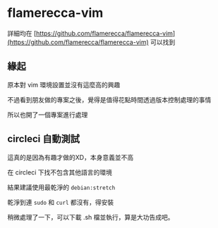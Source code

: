 # flamerecca-vim 

詳細均在 [https://github.com/flamerecca/flamerecca-vim](https://github.com/flamerecca/flamerecca-vim) 可以找到

## 緣起

原本對 vim 環境設置並沒有這麼高的興趣

不過看到朋友做的專案之後，覺得是值得花點時間透過版本控制處理的事情

所以也開了一個專案進行處理

## circleci 自動測試
這真的是因為有趣才做的XD，本身意義並不高

在 circleci 下找不包含其他語言的環境

結果建議使用最乾淨的 `debian:stretch`

乾淨到連 `sudo` 和 `curl` 都沒有，得安裝

稍微處理了一下，可以下載 .sh 檔並執行，算是大功告成吧。
